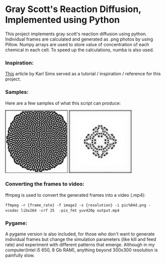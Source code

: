 # Gray Scott's Reaction Diffusion, Implemented using Python

This project implements gray scott's reaction diffusion using python. Individual frames are calculated and generated as .png photos by using Pillow. Numpy arrays are used to store value of concentration of each chemical in each cell. To speed up the calculations, numba is also used.

### Inspiration:

[This](http://karlsims.com/rd.html) article by Karl Sims served as a tutorial / inspiration / reference for this project.

### Samples:

Here are a few samples of what this script can produce:

![First Pic](SampleImages/pic1.png)  ![Second Pic](SampleImages/pic2.gif)

### Converting the frames to video:

ffmpeg is used to convert the generated frames into a video (.mp4):

`ffmpeg -r {frame_rate} -f image2 -s {resolution} -i pic%04d.png -vcodec libx264 -crf 25  -pix_fmt yuv420p output.mp4`

### Pygame:

A pygame version is also included, for those who don't want to generate individual frames but change the simulation parameters (like kill and feed rate) and experiment with different patterns that emerge. Although in my computer(Intel i5 650, 8 Gb RAM), anything beyond 300x300 resolution is painfully slow.
